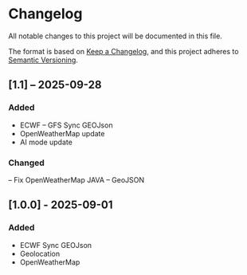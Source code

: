 # Changelog
All notable changes to this project will be documented in this file.

The format is based on [Keep a Changelog](https://keepachangelog.com/en/1.0.0/),
and this project adheres to [Semantic Versioning](https://semver.org/spec/v2.0.0.html).


## [1.1] – 2025-09-28

### Added
* ECWF – GFS Sync GEOJson
* OpenWeatherMap update
* AI mode update

### Changed

– Fix OpenWeatherMap JAVA – GeoJSON

## [1.0.0] - 2025-09-01
### Added
* ECWF Sync GEOJson
* Geolocation
* OpenWeatherMap
